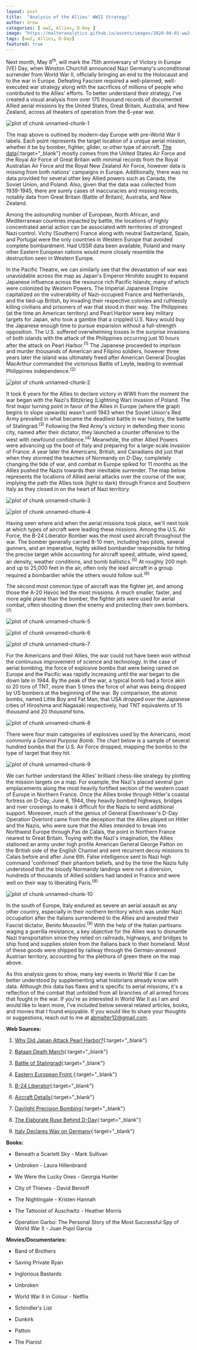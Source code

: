 ```yaml
---
layout: post
title:  "Analysis of the Allies' WWII Strategy"
author: drew
categories: [ ww2, Allies, D-Day ]
image: "https://malteranalytics.github.io/assets/images/2020-04-01-ww2-strategy/image1-eto_map.PNG"
tags: [ww2, Allies, D-Day]
featured: true
---
```

  
  
Next month, May 8<sup>th</sup>, will mark the 75th anniversary of Victory in Europe (VE) Day, when Winston Churchill announced Nazi Germany's unconditional surrender from World War II, officially bringing an end to the Holocaust and to the war in Europe.  Defeating Fascism required a well-planned, well-executed war strategy along with the sacrifices of millions of people who contributed to the Allies' efforts.  To better understand their strategy, I've created a visual analysis from over 175 thousand records of documented Allied aerial missions by the United States, Great Britain, Australia, and New Zealand, across all theaters of operation from the 6-year war.   



![plot of chunk unnamed-chunk-1](/assets/images/2020-04-01-ww2-strategy/image1-eto_map.PNG)  




The map above is outlined by modern-day Europe with pre-World War II labels.  Each point represents the target location of a unique aerial mission, whether it be by bomber, fighter, glider, or other type of aircraft.  [The data](https://www.kaggle.com/usaf/world-war-ii){:target="_blank"} mostly comes from the United States Air Force and the Royal Air Force of Great Britain with minimal records from the Royal Australian Air Force and the Royal New Zealand Air Force, however data is missing from both nations' campaigns in Europe.  Additionally, there was no data provided for several other key Allied powers such as Canada, the Soviet Union, and Poland.  Also, given that the data was collected from 1939-1945, there are surely cases of inaccuracies and missing records, notably data from Great Britain (Battle of Britain), Australia, and New Zealand.  


Among the astounding number of European, North African, and Mediterranean countries impacted by battle, the locations of highly concentrated aerial action can be associated with territories of strongest Nazi control.  Vichy (Southern) France along with neutral Switzerland, Spain, and Portugal were the only countries in Western Europe that avoided complete bombardment.  Had USSR data been available, Poland and many other Eastern European nations would more closely resemble the destruction seen in Western Europe. 



In the Pacific Theatre, we can similarly see that the devastation of war was unavoidable across the map as Japan's Emperor Hirohito sought to expand Japanese influence across the resource rich Pacific Islands; many of which were colonized by Western Powers.  The Imperial Japanese Empire capitalized on the vulnerability of Nazi-occupied France and Netherlands, and the tied-up British, by invading their respective colonies and ruthlessly killing civilians and prisoners of war that stood in their way.  The Philippines (at the time an American territory) and Pearl Harbor were key military targets for Japan, who took a gamble that a crippled U.S. Navy would buy the Japanese enough time to pursue expansion without a full-strength opposition.  The U.S. suffered overwhelming losses in the surprise invasions of both islands with the attack of the Philippines occurring just 10 hours after the attack on Pearl Harbor.<sup>(1)</sup> The Japanese proceeded to imprison and murder thousands of American and Filipino soldiers, however three years later the island was ultimately freed after American General Douglas MacArthur commanded the victorious Battle of Leyte, leading to eventual Philippines independence.<sup>(2)</sup>




![plot of chunk unnamed-chunk-2](/assets/images/2020-04-01-ww2-strategy/image2-pto_map.PNG)




It took 6 years for the Allies to declare victory in WWII from the moment the war began with the Nazi's Blitzkrieg (Lightning War) invasion of Poland.  The first major turning point in favor of the Allies in Europe (where the graph begins to slope upwards) wasn't until 1943 when the Soviet Union's Red Army prevailed in what became the deadliest battle in war history, the battle of Stalingrad.<sup>(3)</sup>  Following the Red Army's victory in defending their iconic city, named after their dictator, they launched a counter offensive to the west with newfound confidence.<sup>(4)</sup> Meanwhile, the other Allied Powers were advancing up the boot of Italy and preparing for a large-scale invasion of France.  A year later the Americans, British, and Canadians did just that when they stormed the beaches of Normandy on D-Day, completely changing the tide of war, and combat in Europe spiked for 11 months as the Allies pushed the Nazis towards their inevitable surrender.  The map below represents the locations of Allied aerial attacks over the course of the war, implying the path the Allies took (light to dark) through France and Southern Italy as they closed in on the heart of Nazi territory. 





![plot of chunk unnamed-chunk-3](/assets/images/2020-04-01-ww2-strategy/image3-timeline.PNG)

![plot of chunk unnamed-chunk-4](/assets/images/2020-04-01-ww2-strategy/image4-timeline_map.PNG)




Having seen where and when the aerial missions took place, we'll next look at which types of aircraft were leading these missions.  Among the U.S. Air Force, the B-24 Liberator Bomber was the most used aircraft throughout the war.  The bomber generally carried 8-10 men, including two pilots, several gunners, and an imperative, highly skilled bombardier responsible for hitting the precise target while accounting for aircraft speed, altitude, wind speed, air density, weather conditions, and bomb ballistics.<sup>(5)</sup>  At roughly 200 mph and up to 25,000 feet in the air, often only the lead aircraft in a group required a bombardier while the others would follow suit.<sup>(6)</sup>



The second most common type of aircraft was the fighter jet, and among those the A-20 Havoc led the most missions.  A much smaller, faster, and more agile plane than the bomber, the fighter jets were used for aerial combat, often shooting down the enemy and protecting their own bombers.<sup>(7)</sup>






![plot of chunk unnamed-chunk-5](/assets/images/2020-04-01-ww2-strategy/image5-aircrafts.png)


![plot of chunk unnamed-chunk-6](/assets/images/2020-04-01-ww2-strategy/image6-aircraft_barchart.png)


![plot of chunk unnamed-chunk-7](/assets/images/2020-04-01-ww2-strategy/image7_aircraft_timeline.png)






For the Americans and their Allies, the war could not have been won without the continuous improvement of science and technology.  In the case of aerial bombing, the force of explosive bombs that were being rained on Europe and the Pacific was rapidly increasing until the war began to die down late in 1944.  By the peak of the war, a typical bomb had a force akin to 20 tons of TNT, more than 5 times the force of what was being dropped by US bombers at the beginning of the war.   By comparison, the atomic bombs, named Little Boy and Fat Man, that USA dropped over the Japanese cities of Hiroshima and Nagasaki respectively, had TNT equivalents of 15 *thousand* and 20 *thousand* tons. 


![plot of chunk unnamed-chunk-8](/assets/images/2020-04-01-ww2-strategy/image8_explosives_barchart.png)





There were four main categories of explosives used by the Americans, most commonly a *General Purpose Bomb*.  The chart below is a sample of several hundred bombs that the U.S. Air Force dropped, mapping the bombs to the type of target that they hit.  




![plot of chunk unnamed-chunk-9](/assets/images/2020-04-01-ww2-strategy/image9_explosive_targets.png)





We can further understand the Allies' brilliant chess-like strategy by plotting the mission targets on a map.  For example, the Nazi's placed several gun emplacements along the most heavily fortified section of the western coast of Europe in Northern France.  Once the Allies broke through Hitler's coastal fortress on D-Day, June 6, 1944, they heavily bombed highways, bridges and river crossings to make it difficult for the Nazis to send additional support.  Moreover, much of the genius of General Eisenhower's D-Day Operation Overlord came from the deception that the Allies played on Hitler and the Nazis, who were sure that the Allies intended to break into Northwest Europe through Pas de Calais, the point in Northern France nearest to Great Britain.  Toying with the Nazi's imagination, the Allies stationed an army under high profile American General George Patton on the British side of the English Channel and sent recurrent decoy missions to Calais before and after June 6th.  False intelligence sent to Nazi high command 'confirmed' their phantom beliefs, and by the time the Nazis fully understood that the bloody Normandy landings were not a diversion, hundreds of thousands of Allied soldiers had landed in France and were well on their way to liberating Paris.<sup>(8)</sup>





![plot of chunk unnamed-chunk-10](/assets/images/2020-04-01-ww2-strategy/image10_target_map.png)




In the south of Europe, Italy endured as severe an aerial assault as any other country, especially in their northern territory which was under Nazi occupation after the Italians surrendered to the Allies and arrested their Fascist dictator, Benito Mussolini.<sup>(9)</sup> With the help of the Italian partisans waging a guerilla resistance, a key objective for the Allies was to dismantle Nazi transportation since they relied on railroads, highways, and bridges to ship food and supplies stolen from the Italians back to their homeland.  Most of these goods were shipped by railway through the German-annexed Austrian territory, accounting for the plethora of green there on the map above. 



As this analysis goes to show, many key events in World War II can be better understood by supplementing what historians already know with data.  Although this data has flaws and is specific to aerial missions, it's a reflection of the combat that unfolded from all branches of all armed forces that fought in the war.  If you're as interested in World War II as I am and would like to learn more, I've included below several related articles, books, and movies that I found enjoyable.  If you would like to share your thoughts or suggestions, reach out to me at <abmalter12@gmail.com>.



**Web Sources:**


1. [Why Did Japan Attack Pearl Harbor?](https://www.history.com/news/why-did-japan-attack-pearl-harbor){:target="_blank"}

2. [Bataan Death March](https://www.history.com/topics/world-war-ii/bataan-death-march){:target="_blank"}

3. [Battle of Stalingrad](https://www.history.com/topics/world-war-ii/battle-of-stalingrad){:target="_blank"}

4. [Eastern European Front ](https://www.nationalww2museum.org/war/articles/eastern-front){:target="_blank"}

5. [B-24 Liberator](http://freepages.rootsweb.com/~webermd1/family/Liberator-Info.html){:target="_blank"}

6. [Aircraft Details](https://www.militaryfactory.com/aircraft/detail.asp?aircraft_id=80){:target="_blank"}

7. [Daylight Precision Bombing](https://www.airforcemag.com/article/1008daylight/){:target="_blank"}

8. [The Elaborate Ruse Behind D-Day](https://www.history.com/news/fooling-hitler-the-elaborate-ruse-behind-d-day){:target="_blank"}

9. [Italy Declares Way on Germany](https://www.history.com/this-day-in-history/italy-declares-war-on-germany){:target="_blank"}


**Books:**

*	Beneath a Scarlett Sky - Mark Sullivan

*	Unbroken - Laura Hillenbrand

*	We Were the Lucky Ones - Georgia Hunter

*	City of Thieves - David Benioff

*	The Nightingale - Kristen Hannah

*	The Tattooist of Auschwitz - Heather Morris

*	Operation Garbo: The Personal Story of the Most Successful Spy of World War II - Juan Pujol Garcia


**Movies/Documentaries:**

* Band of Brothers

* Saving Private Ryan

*	Inglorious Bastards

*	Unbroken

*	World War II in Colour - Netflix

*	Schindler's List

*	Dunkirk

*	Patton

*	The Pianist 
